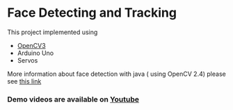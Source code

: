 # Face Detecting and Tracking
This project implemented using
* [OpenCV3](http://docs.opencv.org/3.0-beta/doc/tutorials/introduction/desktop_java/java_dev_intro.html)
* Arduino Uno 
* Servos

More information about face detection with java ( using OpenCV 2.4) please see [this link](https://sites.google.com/site/pdopencvjava)
### Demo videos are available on [Youtube](https://www.youtube.com/playlist?list=PL6f0bkX_-cwPghqamhFbxallc6JnxYqS9)
